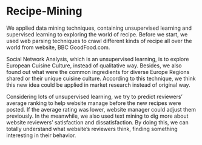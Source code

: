 # Recipe-Mining

We applied data mining techniques, containing unsupervised learning and supervised learning to exploring the world of recipe. Before we start, we used web parsing techniques to crawl different kinds of recipe all over the world from website, BBC GoodFood.com.

Social Network Analysis, which is an unsupervised learning, is to explore European Cuisine Culture, instead of qualitative way. Besides, we also found out what were the common ingredients for diverse Europe Regions shared or their unique cuisine culture. According to this technique, we think this new idea could be applied in market research instead of original way.

Considering lots of unsupervised learning, we try to predict reviewers’ average ranking to help website manage before the new recipes were posted. If the average rating was lower, website manager could adjust them previously. In the meanwhile, we also used text mining to dig more about website reviewers’ satisfaction and dissatisfaction. By doing this, we can totally understand what website’s reviewers think, finding something interesting in their behavior.
